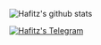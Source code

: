 ![Hafitz's github stats](https://github-readme-stats.vercel.app/api?username=breakdowns&show_icons=true&theme=graywhite&count_private=true)

<a href="https://t.me/hafitzXD">
  <img alt="Hafitz's Telegram" src="https://img.shields.io/badge/Telegram-2CA5E0?style=social&logo=telegram&logoColor=white&label=@hafitzXD" />
</a>
